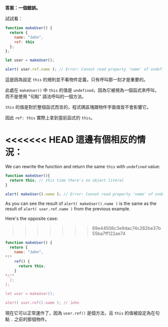 **答案：一個錯誤。**

試試看：

```js run
function makeUser() {
  return {
    name: "John",
    ref: this
  };
};

let user = makeUser();

alert( user.ref.name ); // Error: Cannot read property 'name' of undefined
```

這是因為設定 `this` 的規則並不看物件定義，只有呼叫那一刻才是重要的。

此處在 `makeUser()` 中 `this` 的值是 `undefined`，因為它被視為一個函式來呼叫，而不是使用 "句點" 語法呼叫的一個方法。

`this` 的值是對於整個函式而言的，程式碼區塊跟物件字面值皆不會影響它。

因此 `ref: this` 實際上拿到當前函式的 `this`。

<<<<<<< HEAD
這邊有個相反的情況：
=======
We can rewrite the function and return the same `this` with `undefined` value: 

```js run
function makeUser(){
  return this; // this time there's no object literal
}

alert( makeUser().name ); // Error: Cannot read property 'name' of undefined
```
As you can see the result of `alert( makeUser().name )` is the same as the result of `alert( user.ref.name )` from the previous example.

Here's the opposite case:
>>>>>>> 69e44506c3e9dac74c282be37b55ba7ff122ae74

```js run
function makeUser() {
  return {
    name: "John",
*!*
    ref() {
      return this;
    }
*/!*
  };
};

let user = makeUser();

alert( user.ref().name ); // John
```

現在它可以正常運作了，因為 `user.ref()` 是個方法，且 `this` 的值被設定為在句點 `.` 之前的那個物件。


